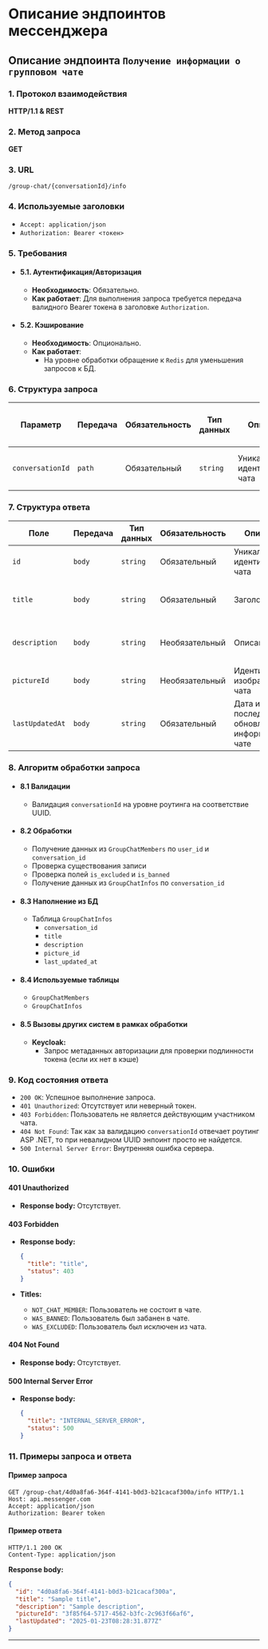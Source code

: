 # Описание эндпоинтов мессенджера

## Описание эндпоинта `Получение информации о групповом чате`

### 1. Протокол взаимодействия  

**HTTP/1.1 & REST**  

### 2. Метод запроса  

**GET**  

### 3. URL  

`/group-chat/{conversationId}/info`  

### 4. Используемые заголовки  

- `Accept: application/json`  
- `Authorization: Bearer <токен>`  

### 5. Требования  

- #### 5.1. Аутентификация/Авторизация  

  - **Необходимость**: Обязательно.  
  - **Как работает**: Для выполнения запроса требуется передача валидного Bearer токена в заголовке `Authorization`.  

- #### 5.2. Кэширование  

  - **Необходимость**: Опционально.  
  - **Как работает**:  
    - На уровне обработки обращение к `Redis` для уменьшения запросов к БД. 
### 6. Структура запроса  

| **Параметр**     | **Передача** | **Обязательность** | **Тип данных** | **Описание**                            | **Условия валидации**         | **Значения по умолчанию / Допустимые значения** |
|------------------|--------------|--------------------|----------------|-----------------------------------------|-------------------------------|-------------------------------------------------|
| `conversationId` | `path`       | Обязательный       | `string`       | Уникальный идентификатор чата           | Должен быть валидным UUID     | Нет значения по умолчанию                       |

### 7. Структура ответа  

| **Поле**         | **Передача**   | **Тип данных** | **Обязательность** | **Описание**                                         | **Допустимые значения**             |
|------------------|----------------|----------------|--------------------|------------------------------------------------------|-------------------------------------|
| `id`             | `body`         | `string`       | Обязательный       | Уникальный идентификатор чата                        | Валидный UUID                       |
| `title`          | `body`         | `string`       | Обязательный       | Заголовок чата                                       | Строка длиной не более 100 символов |
| `description`    | `body`         | `string`       | Необязательный     | Описание чата                                        | Строка длиной не более 500 символов |
| `pictureId`      | `body`         | `string`       | Необязательный     | Идентификатор изображения чата                       | Валидный UUID                       |
| `lastUpdatedAt`  | `body`         | `string`       | Обязательный       | Дата и время последнего обновления информации о чате | Корректное значение даты и времени    |

### 8. Алгоритм обработки запроса

- #### 8.1 Валидации
  - Валидация `conversationId` на уровне роутинга на соответствие UUID.

- #### 8.2 Обработки
  - Получение данных из `GroupChatMembers` по `user_id` и `conversation_id`
  - Проверка существования записи
  - Проверка полей `is_excluded` и `is_banned`
  - Получение данных из `GroupChatInfos` по `conversation_id`

- #### 8.3 Наполнение из БД
  - Таблица `GroupChatInfos`
    - `conversation_id`
    - `title`
    - `description`
    - `picture_id`
    - `last_updated_at`

- #### 8.4 Используемые таблицы
  - `GroupChatMembers`
  - `GroupChatInfos`

- #### 8.5 Вызовы других систем в рамках обработки
  - **Keycloak:**
    - Запрос метаданных авторизации для проверки подлинности токена (если их нет в кэше)  

### 9. Код состояния ответа

- `200 OK`: Успешное выполнение запроса.
- `401 Unauthorized`: Отсутствует или неверный токен.
- `403 Forbidden`: Пользователь не является действующим участником чата.
- `404 Not Found`: Так как за валидацию `conversationId` отвечает роутинг ASP .NET, то при невалидном UUID энпоинт просто не найдется.
- `500 Internal Server Error`: Внутренняя ошибка сервера.

### 10. Ошибки

#### 401 Unauthorized

- **Response body:** Отсутствует.

#### 403 Forbidden

- **Response body:**
  ```json 
  {
    "title": "title",
    "status": 403
  }
  ```

- **Titles:**
  - `NOT_CHAT_MEMBER`: Пользователь не состоит в чате.
  - `WAS_BANNED`: Пользователь был забанен в чате.
  - `WAS_EXCLUDED`: Пользователь был исключен из чата.

#### 404 Not Found

- **Response body:** Отсутствует.

#### 500 Internal Server Error

- **Response body:**
  ```json 
  {
    "title": "INTERNAL_SERVER_ERROR",
    "status": 500
  }
  ```

### 11. Примеры запроса и ответа

#### Пример запроса

```http
GET /group-chat/4d0a8fa6-364f-4141-b0d3-b21cacaf300a/info HTTP/1.1  
Host: api.messenger.com  
Accept: application/json  
Authorization: Bearer token
```

#### Пример ответа

```http
HTTP/1.1 200 OK  
Content-Type: application/json  
```

**Response body:**
```json
{
  "id": "4d0a8fa6-364f-4141-b0d3-b21cacaf300a",
  "title": "Sample title",
  "description": "Sample description",
  "pictureId": "3f85f64-5717-4562-b3fc-2c963f66af6",
  "lastUpdated": "2025-01-23T08:28:31.877Z"
}
```


---
